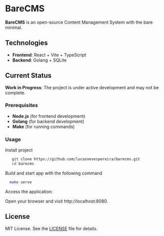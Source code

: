 # BareCMS

**BareCMS** is an open-source Content Management System with the bare minimal.


## Technologies

- **Frontend**: React + Vite + TypeScript
- **Backend**: Golang + SQLite

## Current Status

**Work in Progress**: The project is under active development and may not be complete. 

### Prerequisites

- **Node.js** (for frontend development)
- **Golang** (for backend development)
- **Make** (for running commands)

### Usage

Install project
```sh
   git clone https://github.com/lucasnevespereira/barecms.git
   cd barecms
```


Build and start app with the following command
```sh
  make serve
```

Access the application:

Open your browser and visit http://localhost:8080.
   


## License
MIT License. See the [LICENSE](LICENSE) file for details.

